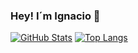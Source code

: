 ### Hey! I´m Ignacio 👋

[![GitHub Stats](https://github-readme-stats.vercel.app/api?username=IgnacioPieve)](https://github.com/anuraghazra/github-readme-stats)
[![Top Langs](https://github-readme-stats.vercel.app/api/top-langs/?username=IgnacioPieve)](https://github.com/anuraghazra/github-readme-stats)
